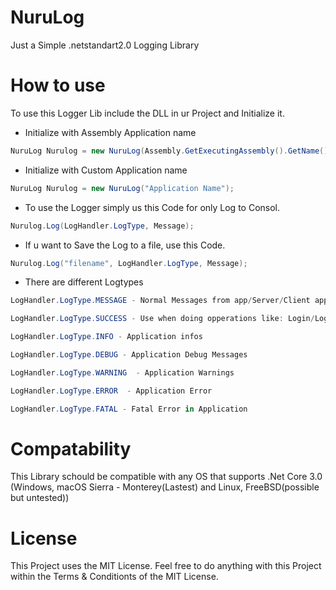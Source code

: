 # NuruLog
Just a Simple .netstandart2.0 Logging Library

# How to use

To use this Logger Lib include the DLL in ur Project and Initialize it.
- Initialize with Assembly Application name
```cs
NuruLog Nurulog = new NuruLog(Assembly.GetExecutingAssembly().GetName().Name);
```

- Initialize with Custom Application name
```cs
NuruLog Nurulog = new NuruLog("Application Name");
```

- To use the Logger simply us this Code for only Log to Consol.
```cs
Nurulog.Log(LogHandler.LogType, Message);
```
- If u want to Save the Log to a file, use this Code.
```cs
Nurulog.Log("filename", LogHandler.LogType, Message);
```

- There are different Logtypes
```cs
LogHandler.LogType.MESSAGE - Normal Messages from app/Server/Client apps

LogHandler.LogType.SUCCESS - Use when doing opperations like: Login/Logout/Copy

LogHandler.LogType.INFO - Application infos

LogHandler.LogType.DEBUG - Application Debug Messages

LogHandler.LogType.WARNING  - Application Warnings

LogHandler.LogType.ERROR  - Application Error

LogHandler.LogType.FATAL - Fatal Error in Application
```

# Compatability

This Library schould be compatible with any OS that supports .Net Core 3.0
(Windows, macOS Sierra - Monterey(Lastest) and Linux, FreeBSD(possible but untested))

# License

This Project uses the MIT License. Feel free to do anything with this Project within the Terms & Conditionts of the MIT License.
